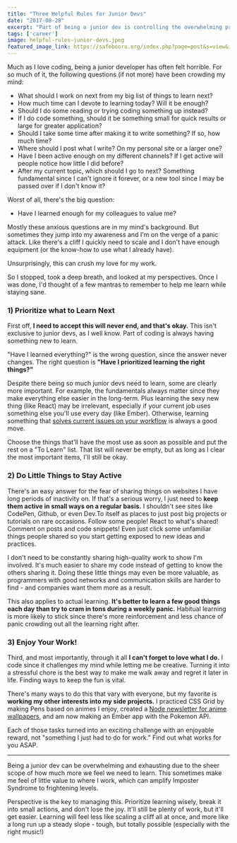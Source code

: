 ```yaml
---
title: "Three Helpful Rules for Junior Devs"
date: "2017-08-28"
excerpt: "Part of being a junior dev is controlling the overwhelming pressure I put on myself to learn as much as possible."
tags: ['career']
image: helpful-rules-junior-devs.jpeg
featured_image_link: https://safebooru.org/index.php?page=post&s=view&id=2930844
---
```


Much as I love coding, being a junior developer has often felt horrible. For so much of it, the following questions (if not more) have been crowding my mind:

* What should I work on next from my big list of things to learn next?
* How much time can I devote to learning today? Will it be enough?
* Should I do some reading or trying coding something up instead?
* If I do code something, should it be something small for quick results or large for greater application?
* Should I take some time after making it to write something? If so, how much time?
* Where should I post what I write? On my personal site or a larger one?
* Have I been active enough on my different channels? If I get active will people notice how little I did before?
* After my current topic, which should I go to next? Something fundamental since I can't ignore it forever, or a new tool since I may be passed over if I don't know it?

Worst of all, there's the big question:

* Have I learned enough for my colleagues to value me?

Mostly these anxious questions are in my mind's background. But sometimes they jump into my awareness and I'm on the verge of a panic attack. Like there's a cliff I quickly need to scale and I don't have enough equipment (or the know-how to use what I already have).

Unsurprisingly, this can crush my love for my work.

So I stopped, took a deep breath, and looked at my perspectives. Once I was done, I'd thought of a few mantras to remember to help me learn while staying sane.

### 1) Prioritize what to Learn Next

First off, **I need to accept this will never end, and that's okay.** This isn't exclusive to junior devs, as I well know. Part of coding is always having something new to learn.

"Have I learned everything?" is the wrong question, since the answer never changes. The right question is **"Have I prioritized learning the right things?"**

Despite there being so much junior devs need to learn, some are clearly more important. For example, the fundamentals always matter since they make everything else easier in the long-term. Plus learning the sexy new thing (like React) may be irrelevant, especially if your current job uses something else you'll use every day (like Ember). Otherwise, learning something that [solves current issues on your workflow](https://zellwk.com/blog/learn-tools/) is always a good move.

Choose the things that'll have the most use as soon as possible and put the rest on a "To Learn" list. That list will never be empty, but as long as I clear the most important items, I'll still be okay.

### 2) Do Little Things to Stay Active

There's an easy answer for the fear of sharing things on websites I have long periods of inactivity on. If that's a serious worry, I just need to **keep them active in small ways on a regular basis.** I shouldn't see sites like CodePen, Github, or even Dev.To itself as places to just post big projects or tutorials on rare occasions. Follow some people! React to what's shared! Comment on posts and code snippets! Even just click some unfamiliar things people shared so you start getting exposed to new ideas and practices.

I don't need to be constantly sharing high-quality work to show I'm involved. It's much easier to share my code instead of getting to know the others sharing it. Doing these little things may even be more valuable, as programmers with good networks and communication skills are harder to find - and companies want them more as a result.

This also applies to actual learning. **It's better to learn a few good things each day than try to cram in tons during a weekly panic.** Habitual learning is more likely to stick since there's more reinforcement and less chance of panic crowding out all the learning right after.

### 3) Enjoy Your Work!

Third, and most importantly, through it all **I can't forget to love what I do.** I code since it challenges my mind while letting me be creative. Turning it into a stressful chore is the best way to make me walk away and regret it later in life. Finding ways to keep the fun is vital.

There's many ways to do this that vary with everyone, but my favorite is **working my other interests into my side projects.** I practiced CSS Grid by making Pens based on animes I enjoy, created a [Node newsletter for anime wallpapers](https://dev.to/maxwell_dev/how-to-make-an-anime-newsletter), and am now making an Ember app with the Pokemon API.

Each of those tasks turned into an exciting challenge with an enjoyable reward, not "something I just had to do for work." Find out what works for you ASAP.

<hr>

Being a junior dev can be overwhelming and exhausting due to the sheer scope of how much more we feel we need to learn. This sometimes make me feel of little value to where I work, which can amplify Imposter Syndrome to frightening levels.

Perspective is the key to managing this. Prioritize learning wisely, break it into small actions, and don't lose the joy. It'll still be plenty of work, but it'll get easier. Learning will feel less like scaling a cliff all at once, and more like a long run up a steady slope - tough, but totally possible (especially with the right music!)
